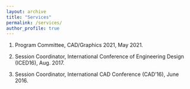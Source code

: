 ```yaml
---
layout: archive
title: "Services"
permalink: /services/
author_profile: true
---
```


<!-- {% if site.talkmap_link == true %}

<p style="text-decoration:underline;"><a href="/talkmap.html">See a map of all the places I've given a talk!</a></p>

{% endif %}

{% for post in site.talks reversed %}
  {% include archive-single-talk.html %}
{% endfor %} -->

1. Program Committee, CAD/Graphics 2021, May 2021.

1. Session Coordinator, International Conference of Engineering Design (ICED16), Aug. 2017.

1. Session Coordinator, International CAD Conference (CAD’16), June 2016.



